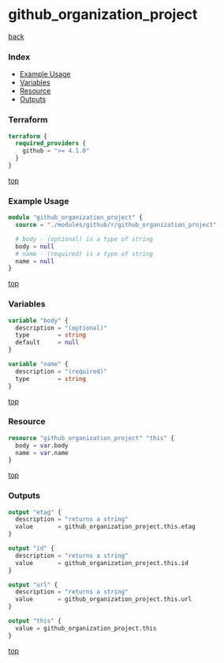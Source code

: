 # github_organization_project

[back](../github.md)

### Index

- [Example Usage](#example-usage)
- [Variables](#variables)
- [Resource](#resource)
- [Outputs](#outputs)

### Terraform

```terraform
terraform {
  required_providers {
    github = ">= 4.1.0"
  }
}
```

[top](#index)

### Example Usage

```terraform
module "github_organization_project" {
  source = "./modules/github/r/github_organization_project"

  # body - (optional) is a type of string
  body = null
  # name - (required) is a type of string
  name = null
}
```

[top](#index)

### Variables

```terraform
variable "body" {
  description = "(optional)"
  type        = string
  default     = null
}

variable "name" {
  description = "(required)"
  type        = string
}
```

[top](#index)

### Resource

```terraform
resource "github_organization_project" "this" {
  body = var.body
  name = var.name
}
```

[top](#index)

### Outputs

```terraform
output "etag" {
  description = "returns a string"
  value       = github_organization_project.this.etag
}

output "id" {
  description = "returns a string"
  value       = github_organization_project.this.id
}

output "url" {
  description = "returns a string"
  value       = github_organization_project.this.url
}

output "this" {
  value = github_organization_project.this
}
```

[top](#index)